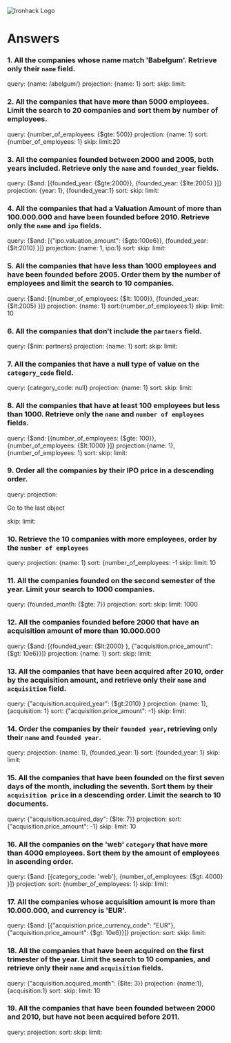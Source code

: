 ![Ironhack Logo](https://i.imgur.com/1QgrNNw.png)

# Answers

### 1. All the companies whose name match 'Babelgum'. Retrieve only their `name` field.

query: {name: /abelgum/}
projection: {name: 1}
sort:
skip:
limit:




### 2. All the companies that have more than 5000 employees. Limit the search to 20 companies and sort them by **number of employees**.

query: {number_of_employees: {$gte: 500}}
projection: {name: 1}
sort: {number_of_employees: 1}
skip:
limit:20


### 3. All the companies founded between 2000 and 2005, both years included. Retrieve only the `name` and `founded_year` fields.

query: {$and: [{founded_year: {$gte:2000}}, {founded_year: {$lte:2005} }]}
projection: {year: 1}, {founded_year:1}
sort:
skip:
limit:
<!-- Your Code Goes Here -->

### 4. All the companies that had a Valuation Amount of more than 100.000.000 and have been founded before 2010. Retrieve only the `name` and `ipo` fields.

query: {$and: [{"ipo.valuation_amount": {$gte:100e6}}, {founded_year: {$lt:2010} }]}
projection: {name: 1, ipo:1}
sort:
skip:
limit:
<!-- Your Code Goes Here -->

### 5. All the companies that have less than 1000 employees and have been founded before 2005. Order them by the number of employees and limit the search to 10 companies.

query: {$and: [{number_of_employees: {$lt: 1000}}, {founded_year: {$lt:2005} }]}
projection: {name: 1}
sort:{number_of_employees:1}
skip:
limit: 10
<!-- Your Code Goes Here -->

### 6. All the companies that don't include the `partners` field.

query: {$nin: partners}
projection: {name: 1}
sort:
skip:
limit:
<!-- Your Code Goes Here -->

### 7. All the companies that have a null type of value on the `category_code` field.

query: {category_code: null}
projection: {name: 1}
sort:
skip:
limit:
<!-- Your Code Goes Here -->

### 8. All the companies that have at least 100 employees but less than 1000. Retrieve only the `name` and `number of employees` fields.

query: {$and: [{number_of_employees: {$gte: 100}}, {number_of_employees: {$lt:1000} }]}
projection:{name: 1}, {number_of_employees: 1}
sort:
skip:
limit:
<!-- Your Code Goes Here -->

### 9. Order all the companies by their IPO price in a descending order.

query: 
projection:
<!-- sort:{price_amount: -1}  --> Go to the last object
skip:
limit:
<!-- Your Code Goes Here -->

### 10. Retrieve the 10 companies with more employees, order by the `number of employees`

query: 
projection: {name: 1}
sort: {number_of_employees: -1
skip:
limit: 10
<!-- Your Code Goes Here -->

### 11. All the companies founded on the second semester of the year. Limit your search to 1000 companies.

query: {founded_month: {$gte: 7}}
projection:
sort:
skip:
limit: 1000
<!-- Your Code Goes Here -->

### 12. All the companies founded before 2000 that have an acquisition amount of more than 10.000.000

query: {$and: [{founded_year: {$lt:2000} }, {"acquisition.price_amount": {$gt: 10e6}}]}
projection: {name: 1}
sort:
skip:
limit:
<!-- Your Code Goes Here -->

### 13. All the companies that have been acquired after 2010, order by the acquisition amount, and retrieve only their `name` and `acquisition` field.

query: {"acquisition.acquired_year": {$gt:2010} }
projection: {name: 1}, {acquisition: 1}
sort: {"acquisition.price_amount": -1}
skip:
limit:
<!-- Your Code Goes Here -->

### 14. Order the companies by their `founded year`, retrieving only their `name` and `founded year`.

query: 
projection: {name: 1}, {founded_year: 1}
sort: {founded_year: 1}
skip:
limit:
<!-- Your Code Goes Here -->

### 15. All the companies that have been founded on the first seven days of the month, including the seventh. Sort them by their `acquisition price` in a descending order. Limit the search to 10 documents.

query: {"acquisition.acquired_day": {$lte: 7}}
projection:
sort: {"acquisition.price_amount": -1}
skip:
limit: 10
<!-- Your Code Goes Here -->

### 16. All the companies on the 'web' `category` that have more than 4000 employees. Sort them by the amount of employees in ascending order.

<!-- Your Code Goes Here -->

query: {$and: [{category_code: 'web'}, {number_of_employees: {$gt: 4000} }]}
projection: 
sort: {number_of_employees: 1}
skip:
limit:

### 17. All the companies whose acquisition amount is more than 10.000.000, and currency is 'EUR'.

query: {$and:  [{"acquisition.price_currency_code": "EUR"}, {"acquisition.price_amount": {$gt: 10e6}}]}
projection: 
sort:
skip:
limit:
<!-- Your Code Goes Here -->

### 18. All the companies that have been acquired on the first trimester of the year. Limit the search to 10 companies, and retrieve only their `name` and `acquisition` fields.

query: {"acquisition.acquired_month": {$lte: 3}}
projection: {name:1},{acquisition:1} 
sort:
skip:
limit: 10
<!-- Your Code Goes Here -->

### 19. All the companies that have been founded between 2000 and 2010, but have not been acquired before 2011.

query: 
projection:
sort:
skip:
limit:
<!-- Your Code Goes Here -->
